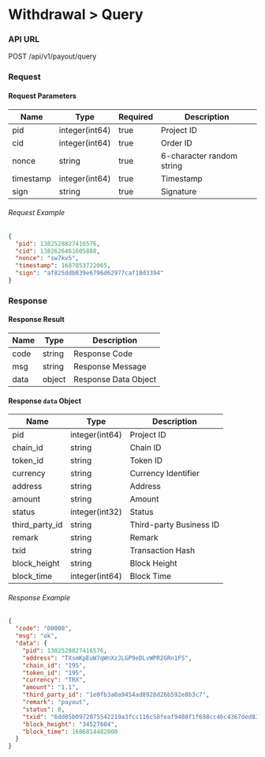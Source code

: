 # Withdrawal > Query

### API URL

POST /api/v1/payout/query

### Request

#### Request Parameters
| Name       | Type           | Required | Description          |
|------------|----------------|----------|----------------------|
| pid        | integer(int64) | true     | Project ID           |
| cid        | integer(int64) | true     | Order ID             |
| nonce      | string         | true     | 6-character random string |
| timestamp  | integer(int64) | true     | Timestamp            |
| sign       | string         | true     | Signature            |


###### Request Example

```json
{
  "pid": 1382528827416576,
  "cid": 1382626461605888,
  "nonce": "sw7kv5",
  "timestamp": 1687853722065,
  "sign": "af825ddb839e6796d62977caf18d3394"
}
```

### Response

#### Response Result

| Name  | Type     | Description          |
| ----- | ------ | --------------------- |
| code  | string | Response Code           |
| msg   | string | Response Message        |
| data  | object | Response Data Object    |

#### Response `data` Object

| Name | Type             | Description      |
| ---- | -------------- | ---------------- |
| pid              | integer(int64) | Project ID  |
| chain_id         | string         | Chain ID   |
| token_id         | string         | Token ID   |
| currency         | string         | Currency Identifier |
| address          | string         | Address    |
| amount           | string         | Amount     |
| status           | integer(int32) | Status     |
| third_party_id   | string         | Third-party Business ID |
| remark           | string         | Remark     |
| txid             | string         | Transaction Hash |
| block_height     | string         | Block Height  |
| block_time       | integer(int64) | Block Time    |

###### Response Example

```json
{
  "code": "00000",
  "msg": "ok",
  "data": {
    "pid": 1382528827416576,
    "address": "TXsmKpEuW7qWnXzJLGP9eDLvWPR2GRn1FS",
    "chain_id": "195",
    "token_id": "195",
    "currency": "TRX",
    "amount": "1.1",
    "third_party_id": "1e0fb3a0a9454ad8928d26b592e8b3c7",
    "remark": "payout",
    "status": 0,
    "txid": "6dd05b0972075542219a3fcc116c58feaf9480f1f698cc46c4367ded83955cfd",
    "block_height": "34527604",
    "block_time": 1686814482000
  }
}
```